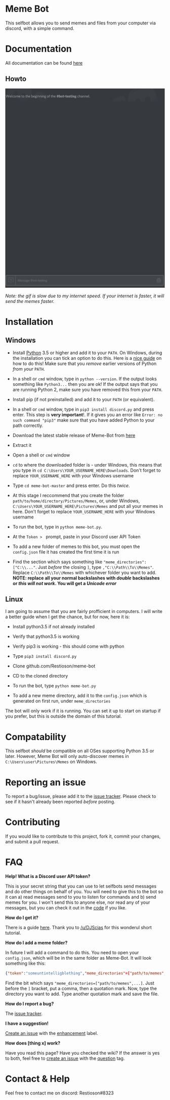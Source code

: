 # Meme Bot
This selfbot allows you to send memes and files from your computer via discord, with a simple command.

# Documentation
All documentation can be found [here](https://github.com/Restioson/meme-bot/wiki)

## Howto
![Howto gif](https://raw.githubusercontent.com/Restioson/meme-bot/master/meme-bot.gif "Demonstration showing how to send memes using the meme bot")

*Note: the gif is slow due to my internet speed. If your internet is faster, it will send the memes faster.*

# Installation

## Windows
- Install [Python](https://www.python.org/) 3.5 or higher and add it to your `PATH`. On Windows, during the installation you can tick an option to do this. Here is a [nice guide](https://www.howtogeek.com/118594/how-to-edit-your-system-path-for-easy-command-line-access/) on how to do this! Make sure that you *remove* earlier versions of Python *from your* `PATH`.

- In a shell or `cmd` window, type in `python --version`. If the output looks something like `Python3...` then you are ok! If the output says that you are running Python 2, make sure you have removed this from your `PATH`.

- Install pip (if not preinstalled) and add it to your `PATH` (or equivalent). 

- In a shell or `cmd` window, type in `pip3 install discord.py` and press enter. This step is **very important**!. If it gives you an error like `Error: no such command "pip3"` make sure that you have added Python to your path correctly.

- Download the latest stable release of Meme-Bot from [here](https://github.com/Restioson/meme-bot/releases/latest)

- Extract it

- Open a shell or `cmd` window

- `cd` to where the downloaded folder is - under Windows, this means that you type in `cd C:\Users\YOUR_USERNAME_HERE\Downloads`. Don't forget to replace `YOUR_USERNAME_HERE` with your Windows username

- Type `cd meme-bot-master` and press enter. Do this *twice*.

- At this stage I reccommend that you create the folder `path/to/home/directory/Pictures/Memes`, or, under Windows, `C:\Users\YOUR_USERNAME_HERE\Pictures\Memes` and put all your memes in here. Don't forget to replace `YOUR_USERNAME_HERE` with your Windows username

- To run the bot, type in `python meme-bot.py`. 

- At the `Token > ` prompt, paste in your Discord user API Token

- To add a new folder of memes to this bot, you must open the `config.json` file it has created the first time it is run

- Find the section which says something like `"meme_directories": ["C:\\..."`. Just *before* the closing `]`, type `,"C:\\Path\\To\\Memes"`. Replace `C:\\Path\\To\\Memes` with whichever folder you want to add. **NOTE: replace all your normal backslashes with *double* backslashes or *this will not work*. You will get a *Unicode error***

## Linux
I am going to assume that you are fairly profficient in computers. I will write a better guide when I get the chance, but for now, here it is:

- Install python3.5 if not already installed

- Verify that python3.5 is working

- Verify pip3 is working - this should come with python

- Type `pip3 install discord.py`

- Clone github.com/Restioson/meme-bot

- CD to the cloned directory

- To run the bot, type `python meme-bot.py`

- To add a new meme directory, add it to the `config.json` which is generated on first run, under `meme_directories`


The bot will only work if it is running. You can set it up to start on startup if you prefer, but this is outside the domain of this tutorial.

# Compatability
This selfbot *should* be compatible on all OSes supporting Python 3.5 or later. However, Meme Bot will only auto-discover memes in `C:\Users\user\Pictures\Memes` on Windows.

# Reporting an issue
To report a bug/issue, please add it to the [issue tracker](https://github.com/Restioson/meme-bot/issues). Please check to see if it hasn't already been reported *before* posting.

# Contributing
If you would like to contribute to this project, fork it, commit your changes, and submit a pull request.

# FAQ
**Help! What is a Discord user API token?**

This is your secret string that you can use to let selfbots send messages and do other things on behalf of you. You will need to give this to the bot so it can a) read messages send to you to listen for commands and b) send memes for you. I won't send this to anyone else, nor read any of your messages, but you can check it out in the [code](https://github.com/Restioson/meme-bot/blob/master/meme-bot.py#L41) if you like.

**How do I get it?**

There is a guide [here](https://www.reddit.com/r/discordapp/comments/5ncwpv/localstorage_missing/dcalpi1/). Thank you to [/u/DJScias](https://www.reddit.com/user/DJScias) for this wonderul short tutorial.

**How do I add a meme folder?**

In future I will add a command to do this. You need to open your `config.json`, which will be in the same folder as Meme-Bot. It will look something like this:
```json
{"token":"someuntintelligblething","meme_directories"=["path/to/memes","path/to/memes2",...],"file_types"=["jpg","png"...]}
```
Find the bit which says `"meme_directories=["path/to/memes",...]`. Just before the `]` bracket, put a comma, then a quotation mark. Now, type the directory you want to add. Type another quotation mark and save the file.

**How do I report a bug?**

The [issue tracker](https://github.com/Restioson/meme-bot/issues).

**I have a suggestion!**

[Create an issue](https://github.com/Restioson/meme-bot/issues) with the [enhancement](https://github.com/Restioson/meme-bot/labels/enhancement) label.

**How does [thing x] work?**

Have you read this page? Have you checked the wiki? If the answer is yes to both, feel free to [create an issue](https://github.com/Restioson/meme-bot/issues/new) with the [question](https://github.com/Restioson/meme-bot/labels/question) tag.

# Contact & Help

Feel free to contact me on discord: Restioson#8323
